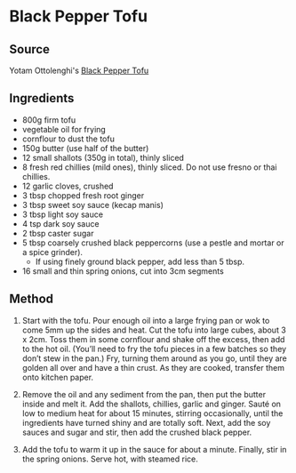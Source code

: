 # Black Pepper Tofu

## Source

Yotam Ottolenghi's [Black Pepper Tofu](https://ottolenghi.co.uk/recipes/black-pepper-tofu-a)

## Ingredients

- 800g firm tofu
- vegetable oil for frying
- cornflour to dust the tofu
- 150g butter (use half of the butter)
- 12 small shallots (350g in total), thinly sliced
- 8 fresh red chillies (mild ones), thinly sliced. Do not use fresno or thai chillies.
- 12 garlic cloves, crushed
- 3 tbsp chopped fresh root ginger
- 3 tbsp sweet soy sauce (kecap manis)
- 3 tbsp light soy sauce
- 4 tsp dark soy sauce
- 2 tbsp caster sugar
- 5 tbsp coarsely crushed black peppercorns (use a pestle and mortar or a spice grinder).
  - If using finely ground black pepper, add less than 5 tbsp.
- 16 small and thin spring onions, cut into 3cm segments

## Method

1. Start with the tofu. Pour enough oil into a large frying pan or wok to come 5mm up the sides and heat. Cut the tofu into large cubes, about 3 x 2cm. Toss them in some cornflour and shake off the excess, then add to the hot oil. (You’ll need to fry the tofu pieces in a few batches so they don’t stew in the pan.) Fry, turning them around as you go, until they are golden all over and have a thin crust. As they are cooked, transfer them onto kitchen paper.

2. Remove the oil and any sediment from the pan, then put the butter inside and melt it. Add the shallots, chillies, garlic and ginger. Sauté on low to medium heat for about 15 minutes, stirring occasionally, until the ingredients have turned shiny and are totally soft. Next, add the soy sauces and sugar and stir, then add the crushed black pepper.

3. Add the tofu to warm it up in the sauce for about a minute. Finally, stir in the spring onions. Serve hot, with steamed rice.
